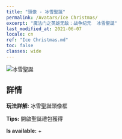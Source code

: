 ```yaml
---
title: "頭像 - 冰雪聖誕"
permalink: /Avatars/Ice Christmas/
excerpt: "魔法门之英雄无敌：战争纪元  冰雪聖誕"
last_modified_at: 2021-06-07
locale: cn
ref: "Ice Christmas.md"
toc: false
classes: wide
---
```

 ![冰雪聖誕](/images/a/avatarFrame_48.png)

## 詳情

 **玩法詳解:** 冰雪聖誕頭像框 

 **Tips:** 開啟聖誕禮包獲得 

 **Is available:**  + 

